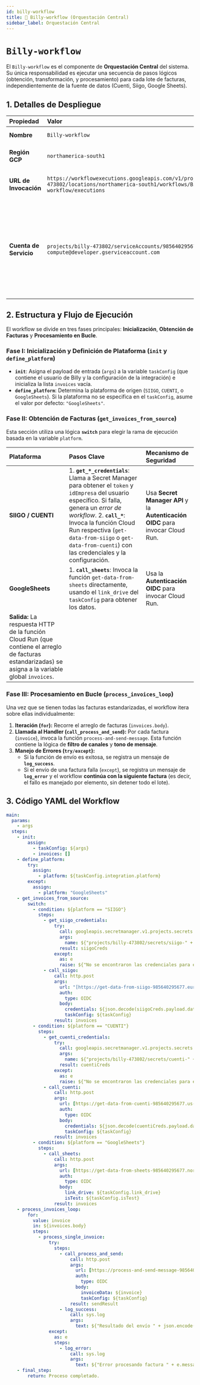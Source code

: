 ```yaml
---
id: billy-workflow
title: 🧩 Billy-workflow (Orquestación Central)
sidebar_label: Orquestación Central
---
```


# `Billy-workflow`

El `Billy-workflow` es el componente de **Orquestación Central** del sistema. Su única responsabilidad es ejecutar una secuencia de pasos lógicos (obtención, transformación, y procesamiento) para cada lote de facturas, independientemente de la fuente de datos (Cuenti, Siigo, Google Sheets).

## 1. Detalles de Despliegue

| Propiedad | Valor | Observaciones |
| :--- | :--- | :--- |
| **Nombre** | `Billy-workflow` | Nombre oficial de la instancia. |
| **Región GCP** | `northamerica-south1` | Región donde se ejecuta la orquestación. |
| **URL de Invocación** | `https://workflowexecutions.googleapis.com/v1/projects/billy-473802/locations/northamerica-south1/workflows/Billy-workflow/executions` | Usado por cronjobs o triggers externos. |
| **Cuenta de Servicio** | `projects/billy-473802/serviceAccounts/985640295677-compute@developer.gserviceaccount.com` | Esta cuenta debe tener permisos **IAM** para acceder a **Secret Manager** e invocar los servicios de **Cloud Run** (`get-data-from-*` y `process-and-send-message`). |

## 2. Estructura y Flujo de Ejecución

El workflow se divide en tres fases principales: **Inicialización**, **Obtención de Facturas** y **Procesamiento en Bucle**.

### Fase I: Inicialización y Definición de Plataforma (`init` y `define_platform`)

* **`init`**: Asigna el payload de entrada (`args`) a la variable `taskConfig` (que contiene el usuario de Billy y la configuración de la integración) e inicializa la lista `invoices` vacía.
* **`define_platform`**: Determina la plataforma de origen (`SIIGO`, `CUENTI`, o `GoogleSheets`). Si la plataforma no se especifica en el `taskConfig`, asume el valor por defecto: `"GoogleSheets"`.

### Fase II: Obtención de Facturas (`get_invoices_from_source`)

Esta sección utiliza una lógica **`switch`** para elegir la rama de ejecución basada en la variable `platform`.

| Plataforma | Pasos Clave | Mecanismo de Seguridad |
| :--- | :--- | :--- |
| **SIIGO / CUENTI** | 1. **`get_*_credentials`**: Llama a Secret Manager para obtener el `token` y `idEmpresa` del usuario específico. Si falla, genera un *error de workflow*. 2. **`call_*`**: Invoca la función Cloud Run respectiva (`get-data-from-siigo` o `get-data-from-cuenti`) con las credenciales y la configuración. | Usa **Secret Manager API** y la **Autenticación OIDC** para invocar Cloud Run. |
| **GoogleSheets** | 1. **`call_sheets`**: Invoca la función `get-data-from-sheets` directamente, usando el `link_drive` del `taskConfig` para obtener los datos. | Usa la **Autenticación OIDC** para invocar Cloud Run. |
| **Salida:** La respuesta HTTP de la función Cloud Run (que contiene el arreglo de facturas estandarizadas) se asigna a la variable global `invoices`.

### Fase III: Procesamiento en Bucle (`process_invoices_loop`)

Una vez que se tienen todas las facturas estandarizadas, el workflow itera sobre ellas individualmente:

1.  **Iteración (`for`):** Recorre el arreglo de facturas (`invoices.body`).
2.  **Llamada al Handler (`call_process_and_send`):** Por cada factura (`invoice`), invoca la función `process-and-send-message`. Esta función contiene la lógica de **filtro de canales** y **tono de mensaje**.
3.  **Manejo de Errores (`try/except`):**
    * Si la función de envío es exitosa, se registra un mensaje de **`log_success`**.
    * Si el envío de una factura falla (`except`), se registra un mensaje de **`log_error`** y el workflow **continúa con la siguiente factura** (es decir, el fallo es manejado por elemento, sin detener todo el lote).

## 3. Código YAML del Workflow

```yaml title="Billy-workflow.yaml"
main:
  params:
    - args
  steps:
    - init:
        assign:
          - taskConfig: ${args}
          - invoices: []
    - define_platform:
        try:
          assign:
            - platform: ${taskConfig.integration.platform}
        except:
          assign:
            - platform: "GoogleSheets"
    - get_invoices_from_source:
        switch:
          - condition: ${platform == "SIIGO"}
            steps:
              - get_siigo_credentials:
                  try:
                    call: googleapis.secretmanager.v1.projects.secrets.versions.access
                    args:
                      name: ${"projects/billy-473802/secrets/siigo-" + taskConfig.billy_user + "-credentials/versions/latest"}
                    result: siigoCreds
                  except:
                    as: e
                    raise: ${"No se encontraron las credenciales para el usuario de SIIGO " + taskConfig.billy_user}
              - call_siigo:
                  call: http.post
                  args:
                    url: "[https://get-data-from-siigo-985640295677.europe-west1.run.app](https://get-data-from-siigo-985640295677.europe-west1.run.app)"
                    auth:
                      type: OIDC
                    body:
                      credentials: ${json.decode(siigoCreds.payload.data)}
                      taskConfig: ${taskConfig}
                  result: invoices
          - condition: ${platform == "CUENTI"}
            steps:
              - get_cuenti_credentials:
                  try:
                    call: googleapis.secretmanager.v1.projects.secrets.versions.access
                    args:
                      name: ${"projects/billy-473802/secrets/cuenti-" + taskConfig.billy_user + "-credentials/versions/latest"}
                    result: cuentiCreds
                  except:
                    as: e
                    raise: ${"No se encontraron las credenciales para el usuario de CUENTI " + taskConfig.billy_user}
              - call_cuenti:
                  call: http.post
                  args:
                    url: [https://get-data-from-cuenti-985640295677.us-central1.run.app](https://get-data-from-cuenti-985640295677.us-central1.run.app)
                    auth:
                      type: OIDC
                    body:
                      credentials: ${json.decode(cuentiCreds.payload.data)}
                      taskConfig: ${taskConfig}
                  result: invoices
          - condition: ${platform == "GoogleSheets"}
            steps:
              - call_sheets:
                  call: http.post
                  args:
                    url: [https://get-data-from-sheets-985640295677.northamerica-south1.run.app](https://get-data-from-sheets-985640295677.northamerica-south1.run.app)
                    auth:
                      type: OIDC
                    body:
                      link_drive: ${taskConfig.link_drive}
                      isTest: ${taskConfig.isTest}
                  result: invoices
    - process_invoices_loop:
        for:
          value: invoice
          in: ${invoices.body}
          steps:
            - process_single_invoice:
                try:
                  steps:
                    - call_process_and_send:
                        call: http.post
                        args:
                          url: [https://process-and-send-message-985640295677.northamerica-south1.run.app](https://process-and-send-message-985640295677.northamerica-south1.run.app)
                          auth:
                            type: OIDC
                          body:
                            invoiceData: ${invoice}
                            taskConfig: ${taskConfig}
                        result: sendResult
                    - log_success:
                        call: sys.log
                        args:
                          text: ${"Resultado del envío " + json.encode(sendResult.body)}
                except:
                  as: e
                  steps:
                    - log_error:
                        call: sys.log
                        args:
                          text: ${"Error procesando factura " + e.message}
    - final_step:
        return: Proceso completado.